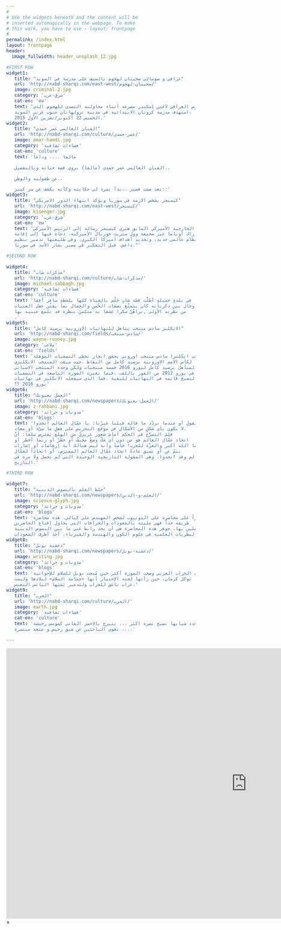 ```yaml
---
#
# Use the widgets beneath and the content will be
# inserted automagically in the webpage. To make
# this work, you have to use › layout: frontpage
#
permalink: /index.html
layout: frontpage
header:
  image_fullwidth: header_unsplash_12.jpg

#FIRST ROW
widget1:
   title: "عراقي و صومالي ضحيتان لهجوم بالسيف على مدرسة في السويد"
   url: 'http://nabd-sharqi.com/east-west/ضحيتان-لهجوم/'
   image: criminal-2.jpg
   category: 'شرق-غرب'
   cat-en: 'ew'
   text: 'لقي المدرس العراقي لافين إسكندر مصرعه أثناء محاولته التصدي للهجوم الذي
   استهدف مدرسة كرونان الابتدائية في مدينة ترولهاتان جنوب غربي السويد،
   الخميس 22 أكتوبر/تشرين الأول 2015.'
widget2:
   title: "الفنان العالمي عمر حمدي"
   url: 'http://nabd-sharqi.com/culture/عمر-حمدي/'
   image: omar-hamdi.jpg
   category: 'فضاءات ثقافية'
   cat-en: 'culture'
   text: 'مالفا .... وداعاً

   الفنان العالمي عمر حمدي (مالفا) يروي قصة حياته وبالتفصيل..

   عن طفولته والوطن..

   بعد صمت قصير ..بدأ يسرد لي حكايته وكأنه يكشف عن سر كبير::'
widget3:
   title: "كيسنجر يشخص الازمة في سوريا ويؤكد انتهاء الدور الامريكي"
   url: 'http://nabd-sharqi.com/east-west/كيسنجر/'
   image: kisenger.jpg
   category: 'شرق-غرب'
   cat-en: 'ew'
   text: 'وجّه وزير الخارجية الأميركي السابق هنري كيسنجر رسالة إلى الرئيس الأميركي
   باراك أوباما عبر صحيفة وول ستريت جورنال الأميركية، دعاه فيها إلى إقامة
   نظام عالمي جديد، وتحديد أهداف أميركا الكبرى، وفي طليعتها تدمير تنظيم
   داعش، قبل التفكير في مصير بشار الأسد في سوريا."'

#SECOND ROW

widget4:
   title: "مذكرات شاب"
   url: 'http://nabd-sharqi.com/culture/مذكرات-شاب/'
   image: michael-sabbagh.jpg
   category: 'فضاءات ثقافية'
   cat-en: 'culture'
   text: 'في بلدةٍ جميلةٍ أطلَّت قصّة شابٍ حَلُم بالحياة كلها بلحظةٍ سافر أفقا
   وجال بين ذكرياته كان يتمتَّع بصفات الحُسن والجمال بما يفتُن عقل الفتيات
   من نظرته الأولى ,تراهُنَّ سكرا عِشقا به متيَّمنَ بنظرة قد تلمع عينيه بها
   .'
widget5:
   title: "الانكليز سادس منتخب يتاهل للنهائيات الاوروبية برصيد كامل"
   url: 'http://nabd-sharqi.com/fields/سادس-منتخب/'
   image: wayne-rooney.jpg
   category: 'ملاعب'
   cat-en: 'fields'
   text: 'اصبح منتخب انكلترا سادس منتخب اوروبي يحقق انجاز تخطي التصفيات المؤهلة
   لكأس الامم الاوروبية برصيد كامل من النقاط ،حيث سبقت المنتخب الانكليزي
   المتأهل برصيد كامل ليورو 2016 خمسة منتخبات ولكن وحده المنتخب الاسباني
   تمكن في يورو 2012 من الفوز باللقب ،فيما تغيرت الصورة الناصعة في التصفيات
   لتصبح قاتمة في النهائيات للبقية ،فما الذي سيفعله الانكليز في نهائيات
   يورو 2016 ؟؟'
widget6:
   title: "العمل بعيونك"
   url: 'http://nabd-sharqi.com/newspapers/العمل-بعيونك/'
   image: z-rahbani.jpg
   category: 'مدونات و جرائد'
   cat-en: 'blogs'
   text: 'عندما نقول أو عندما نردِّد ما قاله قبلنا غيرُنا: يا عمّال العالم اتحدوا،
   لا نكون بأي شكلٍ من الأشكال في موقع التحريض على فعلٍ ما سيّء أو معاد.
   فلِمَ التسرُّع في الحكم أمام شعور غريزيّ من الهلع يَفترِض سلفاً: أنّ
   اتحاد عمّال العالم هو من دون أي شكّ وضعٌ مخيفٌ أو خطرٌ أو ربما أخطر أو
   ربما الله أكبر والعزّة للعرب! خاصةً وأنه ليس هنالك أية إرهاصات أو إشارات
   تنمّ عن أو تسبق عادةً اتحاد عمّال العالم المفترَض، أو اتحاداً لعمّال
   العالم وقد اتحدوا. وهي المقولة التاريخية الوحيدة التي لم تحصل ولا مرة في
   التاريخ.'

#THIRD ROW

widget7:
   title: "خلط العلم بالنصوص الدينية"
   url: 'http://nabd-sharqi.com/newspapers/العلم-و-الدين/'
   image: science-glyph.jpg
   category: 'مدونات و جرائد'
   cat-en: 'blogs'
   text: 'قعت مؤخراً على محاضرة على اليوتيوب لشخص المهندس علي كيالي. هذه محاضرة
   طريفة جداً فهي مليئة بالشعوذات والخرافات التي يحاول إقناع الحاضرين
   المغفلين بها. جوهر هذه المحاضرة هي أن يجد رابط غبي ما بين النصوص الدينية
   والنظريات العلمية في علوم الكون والهندسة والفيزياء. أحد أظرف الشعوذات'
widget8:
   title: "دعشنة نوبل"
   url: 'http://nabd-sharqi.com/newspapers/دعشنة-نوبل/'
   image: writing.jpg
   category: 'مدونات و جرائد'
   cat-en: 'blogs'
   text: 'منذ ثورات الخراب العربي وضحت الصورة أكثر حين مُنحت نوبل للسلام للإخوانية
   توكل كرمان، حين رأتها لجنة الإختيار أنها «حمامة السلام» لبلادها وليست
   غراب ناعق للخراب ولتدمير يَمَنِها البائس التعيس.'
widget9:
   title: "الحرب"
   url: 'http://nabd-sharqi.com/culture/الحرب/'
   image: earth.jpg
   category: 'فضاءات ثقافية'
   cat-en: 'culture'
   text: 'الحرب تجدد شبابها تصبح نضرة اكثر ... تتبرج بالاحمر القاني كمومس رخيصة
   تغوي الباحثين عن شبق رخيص و متعة مبتسرة ....'

---
```


<div id="videoModal" class="reveal-modal large" data-reveal="">
  <div class="flex-video widescreen vimeo" style="display: block;">
    <iframe width="1280" height="720" src="https://www.youtube.com/embed/3b5zCFSmVvU" frameborder="0" allowfullscreen></iframe>
  </div>
  <a class="close-reveal-modal">&#215;</a>
</div>
